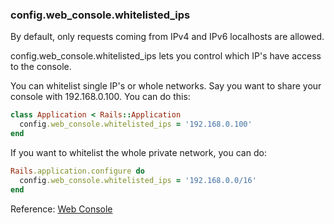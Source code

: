 ### config.web_console.whitelisted_ips

By default, only requests coming from IPv4 and IPv6 localhosts are allowed.

config.web_console.whitelisted_ips lets you control which IP's have access to the console.

You can whitelist single IP's or whole networks. Say you want to share your console with 192.168.0.100. You can do this:

```ruby
class Application < Rails::Application
  config.web_console.whitelisted_ips = '192.168.0.100'
end
```

If you want to whitelist the whole private network, you can do:

```ruby
Rails.application.configure do
  config.web_console.whitelisted_ips = '192.168.0.0/16'
end
```

Reference: [Web Console](https://github.com/rails/web-console#configweb_consolewhitelisted_ips)
